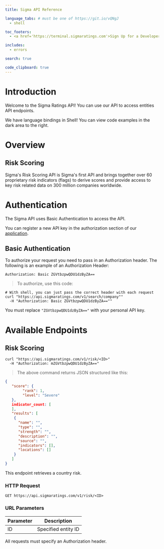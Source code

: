 ```yaml
---
title: Sigma API Reference

language_tabs: # must be one of https://git.io/vQNgJ
  - shell

toc_footers:
  - <a href='https://terminal.sigmaratings.com'>Sign Up for a Developer Key</a>

includes:
  - errors

search: true

code_clipboard: true
---
```


# Introduction

Welcome to the Sigma Ratings API! You can use our API to access entities API endpoints.

We have language bindings in Shell! You can view code examples in the dark area to the right.

# Overview

## Risk Scoring

Sigma's Risk Scoring API is Sigma's first API and brings together over 60 proprietary risk indicators (flags) to derive scores and provide access to key risk related data on 300 million companies worldwide.

# Authentication

The Sigma API uses Basic Authentication to access the API. 

You can register a new API key in the authorization section of our [application](https://terminal.com/).

## Basic Authentication

To authorize your request you need to pass in an Authorization header. The following is an example of an Authorization Header:

`Authorization: Basic ZGVtbzpwQDU1dzByZA==`

> To authorize, use this code:

```shell
# With shell, you can just pass the correct header with each request
curl "https://api.sigmaratings.com/v1/search/company""
  -H "Authorization: Basic ZGVtbzpwQDU1dzByZA==""
```


<aside class="notice">
You must replace <code>"ZGVtbzpwQDU1dzByZA=="</code> with your personal API key.
</aside>

# Available Endpoints

## Risk Scoring

```shell
curl "https://api.sigmaratings.com/v1/risk/<ID>"
  -H "Authorization: mZGVtbzpwQDU1dzByZA=="
```

> The above command returns JSON structured like this:

```json
{
   "score": {
        "rank": 1,
        "level": "Severe"
   },
   indicator_count: [
   ],
   "results": [
    {
      "name": "",
      "type": "",
      "strength": "",
      "description": "",
      "source": "",
      "indicators": [],
      "locations": []
    }
   ]
}
```

This endpoint retrieves a country risk.

### HTTP Request

`GET https://api.sigmaratings.com/v1/risk/<ID>`

### URL Parameters

Parameter |  Description
--------- |  -----------
ID | Specified entity ID

<aside class="success">
All requests must specify an Authorization header.
</aside>

